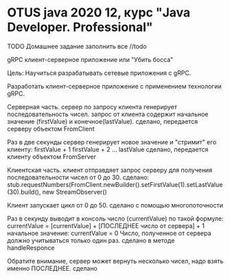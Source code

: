 # OTUS java 2020 12, курс "Java Developer. Professional"

TODO
Домашнее задание
заполнить все //todo

gRPC клиент-серверное приложение или "Убить босса"

Цель:
Научиться разрабатывать сетевые приложения с gRPC.

Разработать клиент-серверное приложение с применением технологии gRPC.

Серверная часть. сервер по запросу клиента генерирует последовательность чисел.
 запрос от клиента содержит начальное значение (firstValue) и конечное(lastValue).
сделано, передается серверу объектом FromClient
 
Раз в две секунды сервер генерирует новое значение и "стримит" его клиенту: firstValue + 1 firstValue + 2 ... lastValue
сделано, передается клиенту объектом FromServer

Клиентская часть. клиент отправдяет запрос серверу для получения последовательности чисел от 0 до 30.
сделано: stub.requestNumbers(FromClient.newBuilder().setFirstValue(1).setLastValue(30).build(), new StreamObserver<FromServer>()

Клиент запускает цикл от 0 до 50.
сделано с помощью многопоточности
 
Раз в секунду выводит в консоль число (currentValue) по такой формуле: currentValue = [currentValue] + [ПОСЛЕДНЕЕ число от сервера] + 1 начальное значение: currentValue = 0 Число, полученное от сервера должно учитываться только один раз.
сделано в методе handleResponce

Обратите внимание, сервер может вернуть несколько чисел, надо взять именно ПОСЛЕДНЕЕ.
сделано